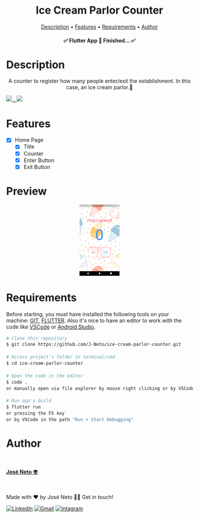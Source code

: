 <h1 align="center">Ice Cream Parlor Counter</h1>

<p align="center">
 <a href="#description">Description</a> •
 <a href="#features">Features</a> • 
 <a href="#requirements">Requirements</a> • 
 <a href="#author">Author</a>
</p>

<h4 align="center"> 
	✅  Flutter App 🚀 Finished...  ✅
</h4>

Description
=======================
<p align="center">A counter to register how many people enter/exit the establishment. In this case, an ice cream parlor.🍦</p>

<a href="https://flutter.dev/">
    <img src="https://img.shields.io/static/v1?label=Framework&message=Flutter&color=02569B&style=for-the-badge&logo=ghost" /> . 
</a>
<a href="https://dart.dev/">
    <img src="https://img.shields.io/static/v1?label=Language&message=Dart&color=0175C2&style=for-the-badge&logo=ghost" />
</a>
<p></p>

Features
=======================
- [x] Home Page
    - [x] Title
    - [x] Counter
    - [x] Enter Button
    - [x] Exit Button

Preview
=======================
<p align="center">
  <img alt="Preview Ice Cream Parlor Counter" src="https://github.com/J-Neto/ice-cream-parlor-counter/blob/master/demo-gif.gif">
</p>

Requirements
=======================
Before starting, you must have installed the following tools on your machine: [GIT](https://git-scm.com/downloads), [FLUTTER](https://flutter.dev/docs/get-started/install). Also it's nice to have an editor to work with the code like [VSCode](https://code.visualstudio.com/) or [Android Studio](https://developer.android.com/studio).

```bash
# Clone this repository
$ git clone https://github.com/J-Neto/ice-cream-parlor-counter.git

# Access project's folder in terminal/cmd
$ cd ice-cream-parlor-counter

# Open the code in the editor
$ code .
or manually open via file explorer by mouse right clicking or by VSCode on the path "File > Open Folder > [Find the folder "ice-cream-parlor-counter"] > Open"

# Run app's build
$ flutter run
or pressing the F5 key
or by VSCode in the path "Run > Start Debugging"
```

Author
=======================
<a href="https://https://github.com/J-Neto"><img src="https://avatars.githubusercontent.com/u/49914443?v=4" width="100px;" alt=""/><br><p><b>José Neto</b> 👽</p></a><br>

Made with ❤️ by José Neto 👋🏽 Get in touch!

<a href="https://www.linkedin.com/in/jos%C3%A9-neto-299920152/"> <img src="https://img.shields.io/badge/LinkedIn-%230A66C2?style=for-the-badge&logo=linkedin&logoColor=white" alt="LinkedIn"></a> 
<a href="mailto:ribeirojoseph44@gmail.com"> <img src="https://img.shields.io/badge/Gmail-%23C5221E?style=for-the-badge&logo=gmail&logoColor=white" alt="Gmail"></a> 
<a href="https://www.instagram.com/neto._ribeiro/"> <img src="https://img.shields.io/badge/instagram-%23FE2973.svg?&style=for-the-badge&logo=instagram&logoColor=white" alt="Intagram"></a>